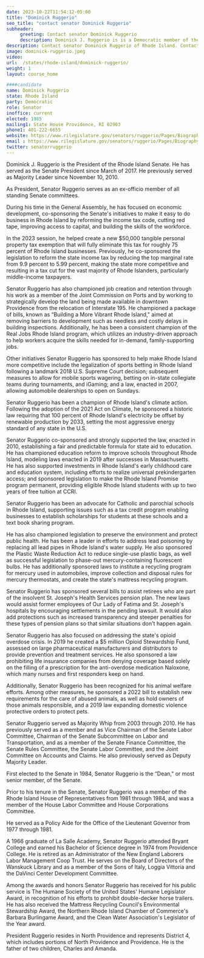 ```yaml
---
date: 2023-10-22T11:54:12-05:00
title: "Dominick Ruggerio"
seo_title: "contact senator Dominick Ruggerio"
subheader:
     greeting: Contact senator Dominick Ruggerio
     description: Dominick J. Ruggerio is is a Democratic member of the Rhode Island Senate, representing the 4th District since 1985. He is the President of the Rhode Island Senate. He has served as the Senate President since March of 2017.
description: Contact senator Dominick Ruggerio of Rhode Island. Contact information for Dominick Ruggerio includes email address, phone number, and mailing address.
image: dominick-ruggerio.jpeg
video:
url:  /states/rhode-island/dominick-ruggerio/
weight: 1
layout: course_home

####candidate
name: Dominick Ruggerio
state: Rhode Island
party: Democratic
role: Senator
inoffice: current
elected: 1985
mailing1: State House Providence, RI 02903
phone1: 401-222-6655
website: https://www.rilegislature.gov/senators/ruggerio/Pages/Biography.aspx/
email : https://www.rilegislature.gov/senators/ruggerio/Pages/Biography.aspx/
twitter: senatorruggerio
---
```


Dominick J. Ruggerio is the President of the Rhode Island Senate. He has served as the Senate President since March of 2017. He previously served as Majority Leader since November 10, 2010.

As President, Senator Ruggerio serves as an ex-officio member of all standing Senate committees.

During his time in the General Assembly, he has focused on economic development, co-sponsoring the Senate's initiatives to make it easy to do business in Rhode Island by reforming the income tax code, cutting red tape, improving access to capital, and building the skills of the workforce.

In the 2023 session, he helped create a new $50,000 tangible personal property tax exemption that will fully eliminate this tax for roughly 75 percent of Rhode Island businesses. Previously, he co-sponsored the legislation to reform the state income tax by reducing the top marginal rate from 9.9 percent to 5.99 percent, making the state more competitive and resulting in a tax cut for the vast majority of Rhode Islanders, particularly middle-income taxpayers.

Senator Ruggerio has also championed job creation and retention through his work as a member of the Joint Commission on Ports and by working to strategically develop the land being made available in downtown Providence from the relocation of Interstate 195. He championed a package of bills, known as “Building a More Vibrant Rhode Island," aimed at removing barriers to development such as needless and costly delays in building inspections. Additionally, he has been a consistent champion of the Real Jobs Rhode Island program, which utilizes an industry-driven approach to help workers acquire the skills needed for in-demand, family-supporting jobs.

Other initiatives Senator Ruggerio has sponsored to help make Rhode Island more competitive include the legalization of sports betting in Rhode Island following a landmark 2018 U.S. Supreme Court decision; subsequent measures to allow for mobile sports wagering, betting on in-state collegiate teams during tournaments, and iGaming; and a law, enacted in 2007, allowing automobile dealerships to open on Sundays.

Senator Ruggerio has been a champion of Rhode Island's climate action. Following the adoption of the 2021 Act on Climate, he sponsored a historic law requiring that 100 percent of Rhode Island's electricity be offset by renewable production by 2033, setting the most aggressive energy standard of any state in the U.S.

Senator Ruggerio co-sponsored and strongly supported the law, enacted in 2010, establishing a fair and predictable formula for state aid to education. He has championed education reform to improve schools throughout Rhode Island, modeling laws enacted in 2019 after successes in Massachusetts. He has also supported investments in Rhode Island's early childhood care and education system, including efforts to realize universal prekindergarten access; and sponsored legislation to make the Rhode Island Promise program permanent, providing eligible Rhode Island students with up to two years of free tuition at CCRI.

Senator Ruggerio has been an advocate for Catholic and parochial schools in Rhode Island, supporting issues such as a tax credit program enabling businesses to establish scholarships for students at these schools and a text book sharing program.

He has also championed legislation to preserve the environment and protect public health. He has been a leader in efforts to address lead poisoning by replacing all lead pipes in Rhode Island's water supply. He also sponsored the Plastic Waste Reduction Act to reduce single-use plastic bags, as well as successful legislation to phase-out mercury-containing fluorescent bulbs. He has additionally sponsored laws to institute a recycling program for mercury used in automobiles, improve collection and disposal rules for mercury thermostats, and create the state's mattress recycling program.

Senator Ruggerio has sponsored several bills to assist retirees who are part of the insolvent St. Joseph's Health Services pension plan. The new laws would assist former employees of Our Lady of Fatima and St. Joseph's hospitals by encouraging settlements in the pending lawsuit. It would also add protections such as increased transparency and steeper penalties for these types of pension plans so that similar situations don't happen again.

Senator Ruggerio has also focused on addressing the state's opioid overdose crisis. In 2019 he created a $5 million Opioid Stewardship Fund, assessed on large pharmaceutical manufacturers and distributors to provide prevention and treatment services. He also sponsored a law prohibiting life insurance companies from denying coverage based solely on the filling of a prescription for the anti-overdose medication Naloxone, which many nurses and first responders keep on hand.

Additionally, Senator Ruggerio has been recognized for his animal welfare efforts. Among other measures, he sponsored a 2022 bill to establish new requirements for the care of abused animals, as well as hold owners of those animals responsible, and a 2019 law expanding domestic violence protective orders to protect pets.

Senator Ruggerio served as Majority Whip from 2003 through 2010. He has previously served as a member and as Vice Chairman of the Senate Labor Committee, Chairman of the Senate Subcommittee on Labor and Transportation, and as a member of the Senate Finance Committee, the Senate Rules Committee, the Senate Labor Committee, and the Joint Committee on Accounts and Claims. He also previously served as Deputy Majority Leader.

First elected to the Senate in 1984, Senator Ruggerio is the “Dean," or most senior member, of the Senate.

Prior to his tenure in the Senate, Senator Ruggerio was a member of the Rhode Island House of Representatives from 1981 through 1984, and was a member of the House Labor Committee and House Corporations Committee.

He served as a Policy Aide for the Office of the Lieutenant Governor from 1977 through 1981.

A 1966 graduate of La Salle Academy, Senator Ruggerio attended Bryant College and earned his Bachelor of Science degree in 1974 from Providence College. He is retired as an Administrator of the New England Laborers Labor Management Coop Trust. He serves on the Board of Directors of the Wanskuck Library and as a member of the Sons of Italy, Loggia Vittoria and the DaVinci Center Development Committee.

Among the awards and honors Senator Ruggerio has received for his public service is The Humane Society of the United States' Humane Legislator Award, in recognition of his efforts to prohibit double-decker horse trailers. He has also received the Mattress Recycling Council's Environmental Stewardship Award, the Northern Rhode Island Chamber of Commerce's Barbara Burlingame Award, and the Clean Water Association's Legislator of the Year award.

President Ruggerio resides in North Providence and represents District 4, which includes portions of North Providence and Providence. He is the father of two children, Charles and Amanda.​

